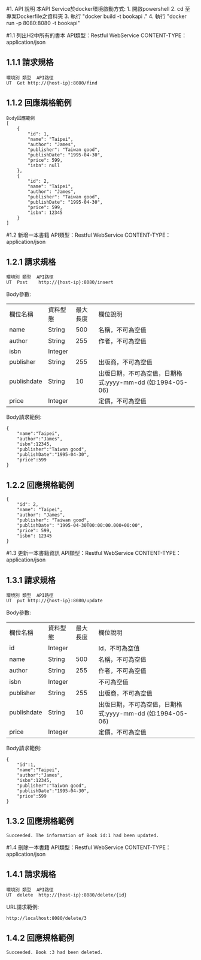 #1. API 說明
	本API Service於docker環境啟動方式:
	1. 開啟powershell
	2. cd 至專案Dockerfile之資料夾
	3. 執行 "docker build -t bookapi ." 
	4. 執行 "docker run -p 8080:8080 -t bookapi"

#1.1 列出H2中所有的書本
	API類型：Restful WebService
	CONTENT-TYPE：application/json
## 1.1.1	請求規格
	環境別	類型	API路徑
	UT	Get	http://{host-ip}:8080/find
## 1.1.2	回應規格範例
	Body回應範例
	[
	    {
	        "id": 1,
	        "name": "Taipei",
	        "author": "James",
	        "publisher": "Taiwan good",
	        "publishDate": "1995-04-30",
	        "price": 599,
	        "isbn": null
	    },
	    {
	        "id": 2,
	        "name": "Taipei",
	        "author": "James",
	        "publisher": "Taiwan good",
	        "publishDate": "1995-04-30",
	        "price": 599,
	        "isbn": 12345
	    }
	]

#1.2 新增一本書籍
	API類型：Restful WebService
	CONTENT-TYPE：application/json
## 1.2.1 請求規格
	環境別	類型	API路徑
	UT	Post	http://{host-ip}:8080/insert

Body參數:

<table>
  <tr><td>欄位名稱</td><td>資料型態</td><td>最大長度</td><td>欄位說明</td></tr>
  <tr><td>name</td><td>String</td><td>500</td><td>名稱，不可為空值</td></tr>
  <tr><td>author</td><td>String</td><td>255</td><td>作者，不可為空值</td></tr>
  <tr><td>isbn</td><td>Integer</td><td></td><td></td></tr>
  <tr><td>publisher</td><td>String</td><td>255</td><td>出版商，不可為空值</td></tr>
  <tr><td>publishdate</td><td>String</td><td>10</td><td>出版日期，不可為空值，日期格式:yyyy-mm-dd (如:1994-05-06)</td></tr>
  <tr><td>price</td><td>Integer</td><td></td><td>定價，不可為空值</td></tr>
</table>

Body請求範例:

	{
	    "name":"Taipei",
	    "author":"James",
	    "isbn":12345,
	    "publisher":"Taiwan good",
	    "publishDate":"1995-04-30",
	    "price":599
	}


## 1.2.2	回應規格範例		
	{
	    "id": 2,
	    "name": "Taipei",
	    "author": "James",
	    "publisher": "Taiwan good",
	    "publishDate": "1995-04-30T00:00:00.000+00:00",
	    "price": 599,
	    "isbn": 12345
	}
	
#1.3 更新一本書籍資訊
	API類型：Restful WebService
	CONTENT-TYPE：application/json
## 1.3.1 請求規格
	環境別	類型	API路徑
	UT	put	http://{host-ip}:8080/update
Body參數:

<table>
  <tr><td>欄位名稱</td><td>資料型態</td><td>最大長度</td><td>欄位說明</td></tr>
  <tr><td>id</td><td>Integer</td><td></td><td>Id，不可為空值</td></tr>
  <tr><td>name</td><td>String</td><td>500</td><td>名稱，不可為空值</td></tr>
  <tr><td>author</td><td>String</td><td>255</td><td>作者，不可為空值</td></tr>
  <tr><td>isbn</td><td>Integer</td><td></td><td>不可為空值</td></tr>
  <tr><td>publisher</td><td>String</td><td>255</td><td>出版商，不可為空值</td></tr>
  <tr><td>publishdate</td><td>String</td><td>10</td><td>出版日期，不可為空值，日期格式:yyyy-mm-dd (如:1994-05-06)</td></tr>
  <tr><td>price</td><td>Integer</td><td></td><td>定價，不可為空值</td></tr>
</table>

Body請求範例:

	{
	    "id":1,
	    "name":"Taipei",
	    "author":"James",
	    "isbn":12345,
	    "publisher":"Taiwan good",
	    "publishDate":"1995-04-30",
	    "price":599
	}


## 1.3.2	回應規格範例		

	Succeeded. The information of Book id:1 had been updated. 
#1.4 刪除一本書籍
	API類型：Restful WebService
	CONTENT-TYPE：application/json
## 1.4.1 請求規格
	環境別	類型	API路徑
	UT	delete	http://{host-ip}:8080/delete/{id}

URL請求範例:
	
	http://localhost:8080/delete/3


## 1.4.2	回應規格範例		

	Succeeded. Book :3 had been deleted. 
	